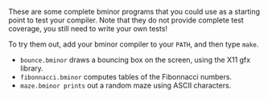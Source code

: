 These are some complete bminor programs that you could use
as a starting point to test your compiler.  Note that they do
not provide complete test coverage, you still need to write
your own tests!

To try them out, add your bminor compiler to your `PATH`,
and then type `make`.

* `bounce.bminor` draws a bouncing box on the screen, using the X11 gfx library.
* `fibonnacci.bminor` computes tables of the Fibonnacci numbers.
* `maze.bminor prints` out a random maze using ASCII characters.
